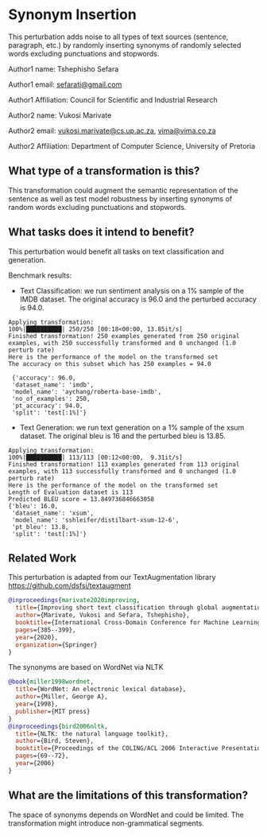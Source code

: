 # Synonym Insertion
This perturbation adds noise to all types of text sources (sentence, paragraph, etc.) by randomly inserting synonyms of randomly selected words excluding punctuations and stopwords.

Author1 name: Tshephisho Sefara

Author1 email: sefaratj@gmail.com

Author1 Affiliation: Council for Scientific and Industrial Research

Author2 name: Vukosi Marivate

Author2 email: vukosi.marivate@cs.up.ac.za, vima@vima.co.za

Author2 Affiliation: Department of Computer Science, University of Pretoria

## What type of a transformation is this?
This transformation could augment the semantic representation of the sentence as well as test model robustness by inserting synonyms of random words excluding punctuations and stopwords.


## What tasks does it intend to benefit?
This perturbation would benefit all tasks on text classification and generation.

Benchmark results:

- Text Classification: we run sentiment analysis on a 1% sample of the IMDB dataset. The original accuracy is 96.0 and the perturbed accuracy is 94.0.
```
Applying transformation:
100%|██████████| 250/250 [00:18<00:00, 13.85it/s]
Finished transformation! 250 examples generated from 250 original examples, with 250 successfully transformed and 0 unchanged (1.0 perturb rate)
Here is the performance of the model on the transformed set
The accuracy on this subset which has 250 examples = 94.0

 {'accuracy': 96.0,
 'dataset_name': 'imdb',
 'model_name': 'aychang/roberta-base-imdb',
 'no_of_examples': 250,
 'pt_accuracy': 94.0,
 'split': 'test[:1%]'}
```
- Text Generation: we run text generation on a 1% sample of the xsum dataset. The original bleu is 16 and the perturbed bleu is 13.85.
```
Applying transformation:
100%|██████████| 113/113 [00:12<00:00,  9.31it/s]
Finished transformation! 113 examples generated from 113 original examples, with 113 successfully transformed and 0 unchanged (1.0 perturb rate)
Here is the performance of the model on the transformed set
Length of Evaluation dataset is 113
Predicted BLEU score = 13.849736846663058
{'bleu': 16.0,
 'dataset_name': 'xsum',
 'model_name': 'sshleifer/distilbart-xsum-12-6',
 'pt_bleu': 13.8,
 'split': 'test[:1%]'}
```

## Related Work
This perturbation is adapted from our TextAugmentation library https://github.com/dsfsi/textaugment
```bibtex
@inproceedings{marivate2020improving,
  title={Improving short text classification through global augmentation methods},
  author={Marivate, Vukosi and Sefara, Tshephisho},
  booktitle={International Cross-Domain Conference for Machine Learning and Knowledge Extraction},
  pages={385--399},
  year={2020},
  organization={Springer}
}
```

The synonyms are based on WordNet via NLTK

```bibtex
@book{miller1998wordnet,
  title={WordNet: An electronic lexical database},
  author={Miller, George A},
  year={1998},
  publisher={MIT press}
}
@inproceedings{bird2006nltk,
  title={NLTK: the natural language toolkit},
  author={Bird, Steven},
  booktitle={Proceedings of the COLING/ACL 2006 Interactive Presentation Sessions},
  pages={69--72},
  year={2006}
}
```


## What are the limitations of this transformation?
The space of synonyms depends on WordNet and could be limited. The transformation might introduce non-grammatical segments.
